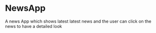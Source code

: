 # NewsApp
A news App which shows latest latest news and the user can click on the news to have a detailed look
